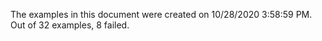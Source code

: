 
The examples in this document were created on 10/28/2020 3:58:59 PM. 
Out of 32 examples,
8 failed.

